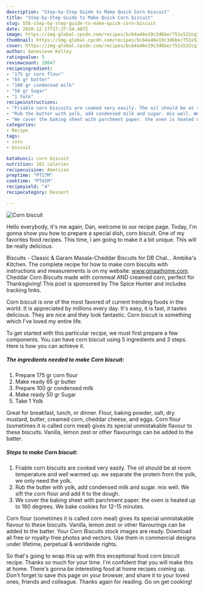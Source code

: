 ```yaml
---
description: "Step-by-Step Guide to Make Quick Corn biscuit"
title: "Step-by-Step Guide to Make Quick Corn biscuit"
slug: 556-step-by-step-guide-to-make-quick-corn-biscuit
date: 2020-12-17T17:37:54.407Z
image: https://img-global.cpcdn.com/recipes/bc64a46e19c3d6be/751x532cq70/corn-biscuit-recipe-main-photo.jpg
thumbnail: https://img-global.cpcdn.com/recipes/bc64a46e19c3d6be/751x532cq70/corn-biscuit-recipe-main-photo.jpg
cover: https://img-global.cpcdn.com/recipes/bc64a46e19c3d6be/751x532cq70/corn-biscuit-recipe-main-photo.jpg
author: Genevieve Kelley
ratingvalue: 5
reviewcount: 28047
recipeingredient:
- "175 gr corn flour"
- "65 gr butter"
- "100 gr condensed milk"
- "50 gr Sugar"
- "1 Yolk"
recipeinstructions:
- "Friable corn biscuits are cooked very easily. The oil should be at room temperature and well warmed up. we separate the protein from the yolk, we only need the yolk."
- "Rub the butter with yolk, add condensed milk and sugar. mix well. We sift the corn flour and add it to the dough."
- "We cover the baking sheet with parchment paper. the oven is heated up to 180 degrees. We bake cookies for 12-15 minutes."
categories:
- Recipe
tags:
- corn
- biscuit

katakunci: corn biscuit 
nutrition: 161 calories
recipecuisine: American
preptime: "PT17M"
cooktime: "PT41M"
recipeyield: "4"
recipecategory: Dessert

---
```



![Corn biscuit](https://img-global.cpcdn.com/recipes/bc64a46e19c3d6be/751x532cq70/corn-biscuit-recipe-main-photo.jpg)

Hello everybody, it's me again, Dan, welcome to our recipe page. Today, I'm gonna show you how to prepare a special dish, corn biscuit. One of my favorites food recipes. This time, I am going to make it a bit unique. This will be really delicious.

Biscuits - Classic &amp; Garam Masala-Cheddar Biscuits for DB Chal… Ambika&#39;s Kitchen. The complete recipe for how to make corn biscuits with instructions and measurements is on my website: www.ginaathome.com. Cheddar Corn Biscuits made with cornmeal AND creamed corn, perfect for Thanksgiving! This post is sponsored by The Spice Hunter and includes tracking links.

Corn biscuit is one of the most favored of current trending foods in the world. It is appreciated by millions every day. It's easy, it is fast, it tastes delicious. They are nice and they look fantastic. Corn biscuit is something which I've loved my entire life.


To get started with this particular recipe, we must first prepare a few components. You can have corn biscuit using 5 ingredients and 3 steps. Here is how you can achieve it.

<!--inarticleads1-->

##### The ingredients needed to make Corn biscuit:

1. Prepare 175 gr corn flour
1. Make ready 65 gr butter
1. Prepare 100 gr condensed milk
1. Make ready 50 gr Sugar
1. Take 1 Yolk


Great for breakfast, lunch, or dinner. Flour, baking powder, salt, dry mustard, butter, creamed corn, cheddar cheese, and eggs. Corn flour (sometimes it is called corn meal) gives its special unmistakable flavour to these biscuits. Vanilla, lemon zest or other flavourings can be added to the batter. 

<!--inarticleads2-->

##### Steps to make Corn biscuit:

1. Friable corn biscuits are cooked very easily. The oil should be at room temperature and well warmed up. we separate the protein from the yolk, we only need the yolk.
1. Rub the butter with yolk, add condensed milk and sugar. mix well. We sift the corn flour and add it to the dough.
1. We cover the baking sheet with parchment paper. the oven is heated up to 180 degrees. We bake cookies for 12-15 minutes.


Corn flour (sometimes it is called corn meal) gives its special unmistakable flavour to these biscuits. Vanilla, lemon zest or other flavourings can be added to the batter. Your Corn Biscuits stock images are ready. Download all free or royalty-free photos and vectors. Use them in commercial designs under lifetime, perpetual &amp; worldwide rights. 

So that's going to wrap this up with this exceptional food corn biscuit recipe. Thanks so much for your time. I'm confident that you will make this at home. There's gonna be interesting food at home recipes coming up. Don't forget to save this page on your browser, and share it to your loved ones, friends and colleague. Thanks again for reading. Go on get cooking!

